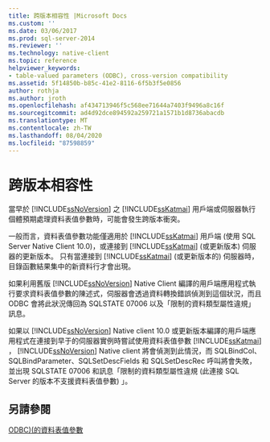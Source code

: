```yaml
---
title: 跨版本相容性 |Microsoft Docs
ms.custom: ''
ms.date: 03/06/2017
ms.prod: sql-server-2014
ms.reviewer: ''
ms.technology: native-client
ms.topic: reference
helpviewer_keywords:
- table-valued parameters (ODBC), cross-version compatibility
ms.assetid: 5f14850b-b85c-41e2-8116-6f5b3f5e0856
author: rothja
ms.author: jroth
ms.openlocfilehash: af434713946f5c568ee71644a7403f9496a8c16f
ms.sourcegitcommit: ad4d92dce894592a259721a1571b1d8736abacdb
ms.translationtype: MT
ms.contentlocale: zh-TW
ms.lasthandoff: 08/04/2020
ms.locfileid: "87598859"
---
```

# <a name="cross-version-compatibility"></a>跨版本相容性
  當早於 [!INCLUDE[ssNoVersion](../../includes/ssnoversion-md.md)] 之 [!INCLUDE[ssKatmai](../../includes/sskatmai-md.md)] 用戶端或伺服器執行個體預期處理資料表值參數時，可能會發生跨版本衝突。  
  
 一般而言，資料表值參數功能僅適用於 [!INCLUDE[ssKatmai](../../includes/sskatmai-md.md)] 用戶端 (使用 SQL Server Native Client 10.0)，或連接到 [!INCLUDE[ssKatmai](../../includes/sskatmai-md.md)] (或更新版本) 伺服器的更新版本。 只有當連接到 [!INCLUDE[ssKatmai](../../includes/sskatmai-md.md)] (或更新版本的) 伺服器時，目錄函數結果集中的新資料行才會出現。  
  
 如果利用舊版 [!INCLUDE[ssNoVersion](../../includes/ssnoversion-md.md)] Native Client 編譯的用戶端應用程式執行要求資料表值參數的陳述式，伺服器會透過資料轉換錯誤偵測到這個狀況，而且 ODBC 會將此狀況傳回為 SQLSTATE 07006 以及「限制的資料類型屬性違規」訊息。  
  
 如果以 [!INCLUDE[ssNoVersion](../../includes/ssnoversion-md.md)] Native client 10.0 或更新版本編譯的用戶端應用程式在連接到早于的伺服器實例時嘗試使用資料表值參數 [!INCLUDE[ssKatmai](../../includes/sskatmai-md.md)] ， [!INCLUDE[ssNoVersion](../../includes/ssnoversion-md.md)] Native client 將會偵測到此情況，而 SQLBindCol、SQLBindParameter、SQLSetDescFields 和 SQLSetDescRec 呼叫將會失敗，並出現 SQLSTATE 07006 和訊息「限制的資料類型屬性違規 (此連接 SQL Server 的版本不支援資料表值參數) 」。  
  
## <a name="see-also"></a>另請參閱  
 [ODBC&#41;&#40;的資料表值參數](table-valued-parameters-odbc.md)  
  
  
